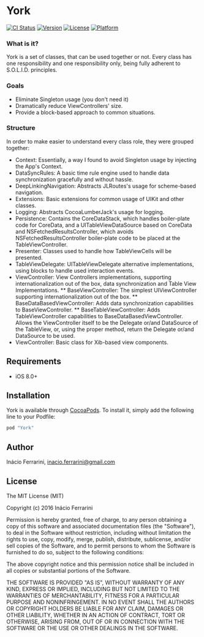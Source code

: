 # York
[![CI Status](http://img.shields.io/travis/inacioferrarini/York.svg?style=flat)](https://travis-ci.org/inacioferrarini/York)
[![Version](https://img.shields.io/cocoapods/v/York.svg?style=flat)](http://cocoapods.org/pods/York)
[![License](https://img.shields.io/cocoapods/l/York.svg?style=flat)](http://cocoapods.org/pods/York)
[![Platform](https://img.shields.io/cocoapods/p/York.svg?style=flat)](http://cocoapods.org/pods/York)

### What is it? ###
York is a set of classes, that can be used together or not.
Every class has one responsibility and one responsibility only, being fully adherent to S.O.L.I.D. principles.

### Goals ###
* Eliminate Singleton usage (you don't need it)
* Dramatically reduce ViewControllers' size.
* Provide a block-based approach to common situations.

### Structure ###
In order to make easier to understand every class role, they were grouped together:
* Context: Essentially, a way I found to avoid Singleton usage by injecting the App's Context.
* DataSyncRules: A basic time rule engine used to handle data synchronization gracefully and without hassle.
* DeepLinkingNavigation: Abstracts JLRoutes's usage for scheme-based navigation.
* Extensions: Basic extensions for common usage of UIKit and other classes.
* Logging: Abstracts CocoaLumberJack's usage for logging.
* Persistence: Contains the CoreDataStack, which handles boiler-plate code for CoreData, and a UITableViewDataSource based on CoreData and NSFetchedResultsController, which avoids NSFetchedResultsController boiler-plate code to be placed at the TableViewController.  
* Presenter: Classes used to handle how TableViewCells will be presented.
* TableViewDelegate: UITableViewDelegate alternative implementations, using blocks to handle used interaction events.
* ViewController: View Controllers implementations, supporting internationalization out of the box, data synchronization and Table View Implementations.
** BaseViewController: The simplest UIViewController supporting internationalization out of the box.
** BaseDataBasedViewController: Adds data synchronization capabilities to BaseViewController.
** BaseTableViewController: Adds TableViewController capabilities to BaseDataBasedViewController. Allows the ViewController itself to be the Delegate or/and DataSource of the TableView, or, using the proper method, return the Delegate or/and DataSource to be used.
* ViewController: Basic class for Xib-based view components.

## Requirements
* iOS 8.0+

## Installation

York is available through [CocoaPods](http://cocoapods.org). To install
it, simply add the following line to your Podfile:

```ruby
pod "York"
```

## Author

Inácio Ferrarini, inacio.ferrarini@gmail.com

## License

The MIT License (MIT)

Copyright (c) 2016 Inácio Ferrarini

Permission is hereby granted, free of charge, to any person obtaining a copy
of this software and associated documentation files (the "Software"), to deal
in the Software without restriction, including without limitation the rights
to use, copy, modify, merge, publish, distribute, sublicense, and/or sell
copies of the Software, and to permit persons to whom the Software is
furnished to do so, subject to the following conditions:

The above copyright notice and this permission notice shall be included in all
copies or substantial portions of the Software.

THE SOFTWARE IS PROVIDED "AS IS", WITHOUT WARRANTY OF ANY KIND, EXPRESS OR
IMPLIED, INCLUDING BUT NOT LIMITED TO THE WARRANTIES OF MERCHANTABILITY,
FITNESS FOR A PARTICULAR PURPOSE AND NONINFRINGEMENT. IN NO EVENT SHALL THE
AUTHORS OR COPYRIGHT HOLDERS BE LIABLE FOR ANY CLAIM, DAMAGES OR OTHER
LIABILITY, WHETHER IN AN ACTION OF CONTRACT, TORT OR OTHERWISE, ARISING FROM,
OUT OF OR IN CONNECTION WITH THE SOFTWARE OR THE USE OR OTHER DEALINGS IN THE
SOFTWARE.
